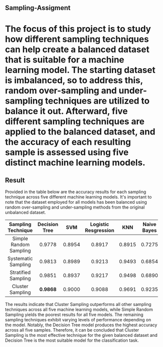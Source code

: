 ## Sampling-Assigment

# The focus of this project is to study how different sampling techniques can help create a balanced dataset that is suitable for a machine learning model. The starting dataset is imbalanced, so to address this, random over-sampling and under-sampling techniques are utilized to balance it out. Afterward, five different sampling techniques are applied to the balanced dataset, and the accuracy of each resulting sample is assessed using five distinct machine learning models.

## Result

Provided in the table below are the accuracy results for each sampling technique across five different machine learning models. It's important to note that the dataset employed for all models has been balanced using random over-sampling and under-sampling methods from the original unbalanced dataset.

| Sampling Technique | Decision Tree | SVM | Logistic Resgression | KNN | Naive Bayes |
|:---------------:|:---------------:|:---------------:|:---------------:|:---------------:|:---------------:|
| Simple Random Sampling | 0.9778 | 0.8954 | 0.8917 | 0.8915 | 0.7275 |
| Systematic Sampling | 0.9813 | 0.8989 | 0.9213 | 0.9493 | 0.6854 |
| Stratified Sampling | 0.9851 | 0.8937 | 0.9217 | 0.9498 | 0.6890 |
| Cluster Sampling | **0.9868** | 0.9000 | 0.9088 | 0.9691 | 0.9235 |

The results indicate that Cluster Sampling outperforms all other sampling techniques across all five machine learning models, while Simple Random Sampling yields the poorest results for all five models. The remaining sampling techniques exhibit varying levels of performance depending on the model. Notably, the Decision Tree model produces the highest accuracy across all five samples. Therefore, it can be concluded that Cluster Sampling is the most effective technique for the given balanced dataset and Decision Tree is the most suitable model for the classification task.
